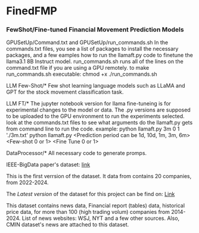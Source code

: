 # FinedFMP

### FewShot/Fine-tuned Financial Movement Prediction Models

GPUSetUp/Command.txt and GPUSetUp/run_commands.sh
In the commands.txt files, you see a list of packages to install the necessary packages, and a few eamples how to run the llamaft.py code to finetune the llama3.1 8B Instruct model. run_commands.sh runs all of the lines on the command.txt file if you are using a GPU remotely.
to make run_commands.sh executable: chmod +x ./run_commands.sh

LLM Few-Shot/*
Few shot learning language models such as LLaMA and GPT for the stock movement classification task.

LLM FT/*
The jupyter notebook version for llama fine-tuneing is for experimental changes to the model or data.
The .py versions are supposed to be uploaded to the GPU environment to run the experiments selected.
look at the commands.txt files to see what arguments do the llamaft.py gets from command line to run the code. example:
python llamaft.py 3m 0 1 './3m.txt'
python llamaft.py <Prediction period can be 1d, 10d, 1m, 3m, 6m> <Few-shot 0 or 1> <Fine Tune 0 or 1> <Path to save the results> 

DataProcessor/*
All necessary code to generate promps.

IEEE-BigData paper's dataset: [link](https://drive.google.com/file/d/1NJc2ynah5JFx53c1t9pTo2TY_KGCcoBp/view?usp=sharing)

  This is the first verrsion of the dataset. It data from contains 20 companies, from 2022-2024.

The *Latest version* of the dataset for this project can be find on: [Link](https://drive.google.com/file/d/1SL_fTu0AYSc3iSkRtSy4rIdOFn3Cja7k/view?usp=sharing)

  This dataset contains news data, Financial report (tables) data, historical price data, for more than 100 (high trading volum) companies from 2014-2024.
  List of news websites: WSJ, NYT and a few other sources. Also, CMIN dataset's news are attached to this dataset.
